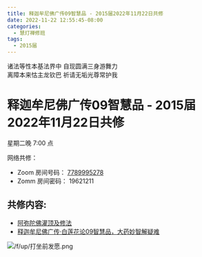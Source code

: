 ```yaml
---
title: 释迦牟尼佛广传09智慧品 - 2015届2022年11月22日共修
date: 2022-11-22 12:55:45-08:00
categories:
  - 慧灯禅修班
tags:
  - 2015届
---
```


诸法等性本基法界中 自现圆满三身游舞力  
离障本来怙主龙钦巴 祈请无垢光尊常护我

# 释迦牟尼佛广传09智慧品 - 2015届2022年11月22日共修

星期二晚 7:00 点

网络共修：

- Zoom 房间号码： [7789995278](https://us02web.zoom.us/j/7789995278?pwd=VjZmbWJFY2k2K0E5RVB2cTNIQmhqUT09)
- Zomm 房间密码： 19621211

## 共修内容:

- [阿弥陀佛灌顶及修法](https://www.youtube.com/watch?v=_104wnHFF38&t=4238s&ab_channel=%E7%B4%A2%E8%BE%BE%E5%90%89%E5%A0%AA%E5%B8%83)
- [释迦牟尼佛广传·白莲花论09智慧品，大药妙智解疑难](https://bj.cxb123.cc/ref/blhl/09/#p126)


![/f/up/打坐前发愿.png](/f/up/打坐前发愿.png)

